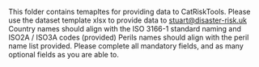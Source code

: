 This folder contains temapltes for providing data to CatRiskTools.
Please use the dataset template xlsx to provide data to stuart@disaster-risk.uk
Country names should align with the ISO 3166-1 standard naming and ISO2A / ISO3A codes (provided)
Perils names should align with the peril name list provided.
Please complete all mandatory fields, and as many optional fields as you are able to.
